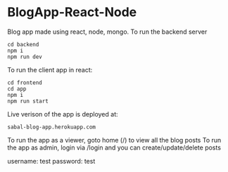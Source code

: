 # BlogApp-React-Node

Blog app made using react, node, mongo. To run the backend server

```
cd backend
npm i
npm run dev
```
To run the client app in react:

```
cd frontend
cd app
npm i
npm run start
```
Live verison of the app is deployed at:
```
sabal-blog-app.herokuapp.com
```
To run the app as a viewer, goto home (/) to view all the blog posts
To run the app as admin, login via /login and you can create/update/delete posts

username: test
password: test
